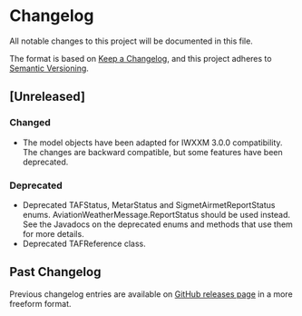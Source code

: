# Changelog

All notable changes to this project will be documented in this file.

The format is based on [Keep a Changelog](https://keepachangelog.com/en/1.0.0/), and this project adheres
to [Semantic Versioning](https://semver.org/spec/v2.0.0.html).

## [Unreleased]

### Changed

- The model objects have been adapted for IWXXM 3.0.0 compatibility. The changes are backward compatible, but some features have been deprecated.

### Deprecated

- Deprecated TAFStatus, MetarStatus and SigmetAirmetReportStatus enums. AviationWeatherMessage.ReportStatus should be used instead. See the Javadocs on the
  deprecated enums and methods that use them for more details.
- Deprecated TAFReference class.

## Past Changelog

Previous changelog entries are available on [GitHub releases page](https://github.com/fmidev/fmi-avi-messageconverter/releases) in a more freeform format. 


